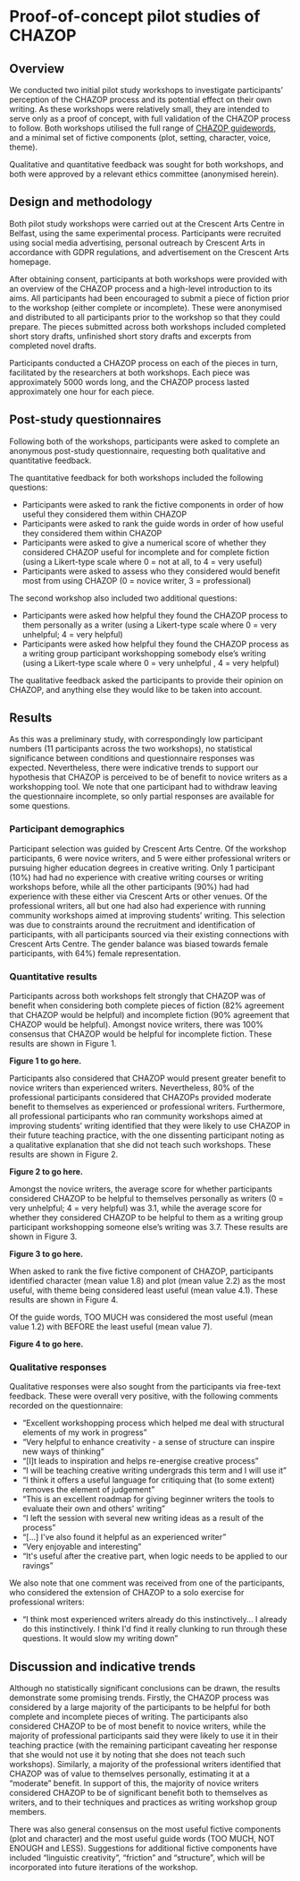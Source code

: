 # Proof-of-concept pilot studies of CHAZOP

## Overview

We conducted two initial pilot study workshops to investigate participants’ perception of the CHAZOP process and its potential effect on their own writing. As these workshops were relatively small, they are intended to serve only as a proof of concept, with full validation of the CHAZOP process to follow. Both workshops utilised the full range of [CHAZOP guidewords](chazop.md), and a minimal set of fictive components (plot, setting, character, voice, theme). 

Qualitative and quantitative feedback was sought for both workshops, and both were approved by a relevant ethics committee (anonymised herein).

## Design and methodology

Both pilot study workshops were carried out at the Crescent Arts Centre in Belfast, using the same experimental process. Participants were recruited using social media advertising, personal outreach by Crescent Arts in accordance with GDPR regulations, and advertisement on the Crescent Arts homepage.

After obtaining consent, participants at both workshops were provided with an overview of the CHAZOP process and a high-level introduction to its aims. All participants had been encouraged to submit a piece of fiction prior to the workshop (either complete or incomplete). These were anonymised and distributed to all participants prior to the workshop so that they could prepare. The pieces submitted across both workshops included completed short story drafts, unfinished short story drafts and excerpts from completed novel drafts. 

Participants conducted a CHAZOP process on each of the pieces in turn, facilitated by the researchers at both workshops. Each piece was approximately 5000 words long, and the CHAZOP process lasted approximately one hour for each piece. 

## Post-study questionnaires

Following both of the workshops, participants were asked to complete an anonymous post-study questionnaire, requesting both qualitative and quantitative feedback. 

The quantitative feedback for both workshops included the following questions:

- Participants were asked to rank the fictive components in order of how useful they considered them within CHAZOP
- Participants were asked to rank the guide words in order of how useful they considered them within CHAZOP
- Participants were asked to give a numerical score of whether they considered CHAZOP useful for incomplete and for complete fiction (using a Likert-type scale where 0 = not at all, to 4 = very useful)
- Participants were asked to assess who they considered would benefit most from using CHAZOP (0 = novice writer, 3 = professional)

The second workshop also included two additional questions:

- Participants were asked how helpful they found the CHAZOP process to them personally as a writer (using a Likert-type scale where 0 = very unhelpful; 4 = very helpful)
- Participants were asked how helpful they found the CHAZOP process as a writing group participant workshopping somebody else’s writing (using a Likert-type scale where 0 = very unhelpful , 4 = very helpful)

The qualitative feedback asked the participants to provide their opinion on CHAZOP, and anything else they would like to be taken into account.

## Results

As this was a preliminary study, with correspondingly low participant numbers (11 participants across the two workshops), no statistical significance between conditions and questionnaire responses was expected. Nevertheless, there were indicative trends to support our hypothesis that CHAZOP is perceived to be of benefit to novice writers as a workshopping tool. We note that one participant had to withdraw leaving the questionnaire incomplete, so only partial responses are available for some questions.

### Participant demographics

Participant selection was guided by Crescent Arts Centre. Of the workshop participants, 6 were novice writers, and 5 were either professional writers or pursuing higher education degrees in creative writing. Only 1 participant (10%) had had no experience with creative writing courses or writing workshops before, while all the other participants (90%) had had experience with these either via Crescent Arts or other venues. Of the professional writers, all but one had also had experience with running community workshops aimed at improving students’ writing. This selection was due to constraints around the recruitment and identification of participants, with all participants sourced via their existing connections with Crescent Arts Centre. The gender balance was biased towards female participants, with 64%) female representation.

### Quantitative results

Participants across both workshops felt strongly that CHAZOP was of benefit when considering both complete pieces of fiction (82% agreement that CHAZOP would be helpful) and incomplete fiction (90% agreement that CHAZOP would be helpful). Amongst novice writers, there was 100% consensus that CHAZOP would be helpful for incomplete fiction. These results are shown in Figure 1.

**Figure 1 to go here.**

Participants also considered that CHAZOP would present greater benefit to novice writers than experienced writers. Nevertheless, 80% of the professional participants considered that CHAZOPs provided moderate benefit to themselves as experienced or professional writers. Furthermore, all professional participants who ran community workshops aimed at improving students’ writing identified that they were likely to use CHAZOP in their future teaching practice, with the one dissenting participant noting as a qualitative explanation that she did not teach such workshops. These results are shown in Figure 2.

**Figure 2 to go here.**

Amongst the novice writers, the average score for whether participants considered CHAZOP to be helpful to themselves personally as writers (0 = very unhelpful; 4 = very helpful) was 3.1, while the average score for whether they considered CHAZOP to be helpful to them as a writing group participant workshopping someone else’s writing was 3.7. These results are shown in Figure 3.

**Figure 3 to go here.**

When asked to rank the five fictive component of CHAZOP, participants identified character (mean value 1.8) and plot (mean value 2.2) as the most useful, with theme being considered least useful (mean value 4.1). These results are shown in Figure 4.

Of the guide words, TOO MUCH was considered the most useful (mean value 1.2) with BEFORE the least useful (mean value 7).

**Figure 4 to go here.**

### Qualitative responses

Qualitative responses were also sought from the participants via free-text feedback. These were overall very positive, with the following comments recorded on the questionnaire:
- “Excellent workshopping process which helped me deal with structural elements of my work in progress”
- “Very helpful to enhance creativity - a sense of structure can inspire new ways of thinking”
- “[I]t leads to inspiration and helps re-energise creative process”
- “I will be teaching creative writing undergrads this term and I will use it”
- “I think it offers a useful language for critiquing that (to some extent) removes the element of judgement”
- “This is an excellent roadmap for giving beginner writers the tools to evaluate their own and others' writing”
- “I left the session with several new writing ideas as a result of the process”
- “[…] I've also found it helpful as an experienced writer”
- “Very enjoyable and interesting”
- “It's useful after the creative part, when logic needs to be applied to our ravings”

We also note that one comment was received from one of the participants, who considered the extension of CHAZOP to a solo exercise for professional writers:
- “I think most experienced writers already do this instinctively… I already do this instinctively. I think I'd find it really clunking to run through these questions. It would slow my writing down”

## Discussion and indicative trends

Although no statistically significant conclusions can be drawn, the results demonstrate some promising trends. Firstly, the CHAZOP process was considered by a large majority of the participants to be helpful for both complete and incomplete pieces of writing. The participants also considered CHAZOP to be of most benefit to novice writers, while the majority of professional participants said they were likely to use it in their teaching practice (with the remaining participant caveating her response that she would not use it by noting that she does not teach such workshops). Similarly, a majority of the professional writers identified that CHAZOP was of value to themselves personally, estimating it at a “moderate” benefit. In support of this, the majority of novice writers considered CHAZOP to be of significant benefit both to themselves as writers, and to their techniques and practices as writing workshop group members.  

There was also general consensus on the most useful fictive components (plot and character) and the most useful guide words (TOO MUCH, NOT ENOUGH and LESS). Suggestions for additional fictive components have included “linguistic creativity”, “friction” and “structure”, which will be incorporated into future iterations of the workshop.




